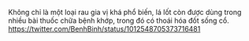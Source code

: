 Không chỉ là một loại rau gia vị khá phổ biến, lá lốt còn được dùng trong nhiều bài thuốc chữa bệnh khớp, trong đó có thoái hóa đốt sống cổ.
https://twitter.com/BenhBinh/status/1012548705373716481

